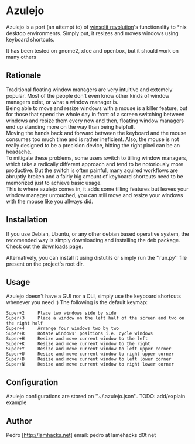 # Azulejo

Azulejo is a port (an attempt to) of [winsplit revolution](http://www.winsplit-revolution.com/)'s functionality to *nix desktop environments.
Simply put, it resizes and moves windows using keyboard shortcuts.

It has been tested on gnome2, xfce and openbox, but it should work on many others

## Rationale

Traditional floating window managers are very intuitive and extemely popular. Most of the people don't even know other kinds of window managers exist, or what a window manager is.  
Being able to move and resize windows with a mouse is a killer feature, but for those that spend the whole day in front of a screen switching between windows and resize them every now and then, floating window managers end up standing more on the way than being helpfull.  
Moving the hands back and forward between the keyboard and the mouse consumes too much time and is rather ineficient. Also, the mouse is not really designed to be a precision device, hitting the right pixel can be an headache.  
To mitigate these problems, some users switch to tilling window managers, which take a radically different approach and tend to be notoriously more productive. But the switch is often painful, many aquired workflows are abruptly broken and a fairly big amount of keyboard shortcuts need to be memorized just to achieve basic usage.  
This is where azulejo comes in, it adds some tilling features but leaves your window manager untouched, you can still move and resize your windows with the mouse like you allways did.

## Installation

If you use Debian, Ubuntu, or any other debian based operative system, the recomended way is simply downloading and installing the deb package. Check out the [downloads page](https://bitbucket.org/plainas/azulejo/downloads).

Alternatively, you can install it using distutils or simply run the ''run.py'' file present on the project's root dir.

## Usage

Azulejo doesn't have a GUI nor a CLI, simply use the keyboard shortcuts whenever you need :)
The following is the default keymap:

	Super+2		Place two windows side by side
	Super+3		Place a window on the left half of the screen and two on the right half
	Super+4		Arrange four windows two by two
	Super+R		Rotate windows' positions i.e. cycle windows
	Super+H		Resize and move current window to the left
	Super+K		Resize and move current window to the right
	Super+Y		Resize and move current window to left upper corner
	Super+U		Resize and move current window to right upper corner
	Super+B		Resize and move current window to left lower corner
	Super+N		Resize and move current window to right lower corner
	
## Configuration

Azulejo configurations are stored on ''~/.azulejo.json''.
TODO: add/explain example

## Author

Pedro 
[http://lamhacks.net]
email: pedro at lamehacks d0t net